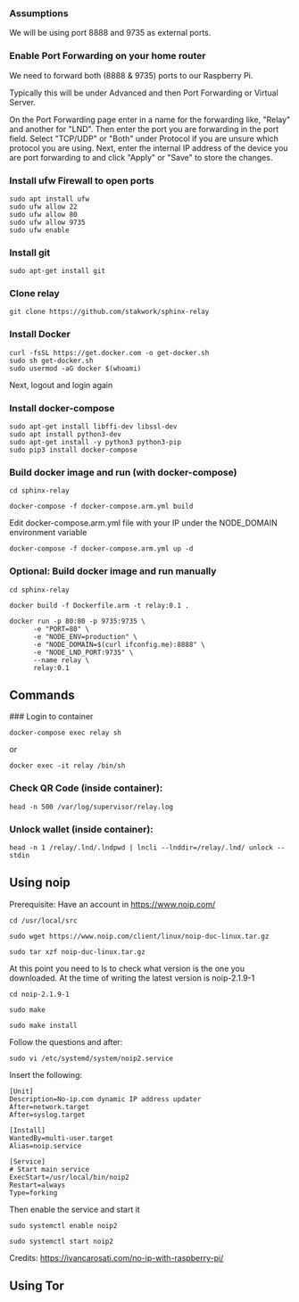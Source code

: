 ### Assumptions

We will be using port 8888 and 9735 as external ports.

### Enable Port Forwarding on your home router

We need to forward both (8888 & 9735) ports to our Raspberry Pi.

Typically this will be under Advanced and then Port Forwarding or Virtual Server.

On the Port Forwarding page enter in a name for the forwarding like, "Relay" and another for "LND". Then enter the port you are forwarding in the port field. Select "TCP/UDP" or "Both" under Protocol if you are unsure which protocol you are using. Next, enter the internal IP address of the device you are port forwarding to and click "Apply" or "Save" to store the changes.

### Install ufw Firewall to open ports
```
sudo apt install ufw
sudo ufw allow 22
sudo ufw allow 80
sudo ufw allow 9735
sudo ufw enable
```

### Install git
```
sudo apt-get install git
```

### Clone relay
```
git clone https://github.com/stakwork/sphinx-relay
```

### Install Docker
```
curl -fsSL https://get.docker.com -o get-docker.sh
sudo sh get-docker.sh
sudo usermod -aG docker $(whoami)
```

Next, logout and login again

### Install docker-compose
```
sudo apt-get install libffi-dev libssl-dev
sudo apt install python3-dev
sudo apt-get install -y python3 python3-pip
sudo pip3 install docker-compose
```

### Build docker image and run (with docker-compose)
```
cd sphinx-relay

docker-compose -f docker-compose.arm.yml build
```

Edit docker-compose.arm.yml file with your IP under the NODE_DOMAIN environment variable

```
docker-compose -f docker-compose.arm.yml up -d
```

### Optional: Build docker image and run manually
```
cd sphinx-relay

docker build -f Dockerfile.arm -t relay:0.1 .

docker run -p 80:80 -p 9735:9735 \
      -e "PORT=80" \
      -e "NODE_ENV=production" \
      -e "NODE_DOMAIN=$(curl ifconfig.me):8888" \
      -e "NODE_LND_PORT:9735" \
      --name relay \
      relay:0.1
```

## Commands

### Login to container

```
docker-compose exec relay sh
```
or
```
docker exec -it relay /bin/sh
```

### Check QR Code (inside container):
```
head -n 500 /var/log/supervisor/relay.log
```

### Unlock wallet (inside container):

```
head -n 1 /relay/.lnd/.lndpwd | lncli --lnddir=/relay/.lnd/ unlock --stdin
```

## Using noip

Prerequisite: Have an account in https://www.noip.com/

```
cd /usr/local/src

sudo wget https://www.noip.com/client/linux/noip-duc-linux.tar.gz

sudo tar xzf noip-duc-linux.tar.gz
```

At this point you need to ls to check what version is the one you downloaded. At the time of writing the latest version is noip-2.1.9-1

```
cd noip-2.1.9-1

sudo make

sudo make install
```

Follow the questions and after:

```
sudo vi /etc/systemd/system/noip2.service
```

Insert the following:

```
[Unit]
Description=No-ip.com dynamic IP address updater
After=network.target
After=syslog.target

[Install]
WantedBy=multi-user.target
Alias=noip.service

[Service]
# Start main service
ExecStart=/usr/local/bin/noip2
Restart=always
Type=forking
```

Then enable the service and start it

```
sudo systemctl enable noip2

sudo systemctl start noip2
```

Credits: https://ivancarosati.com/no-ip-with-raspberry-pi/

## Using Tor


